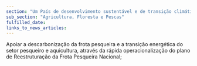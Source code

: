 ```yaml
---
section: "Um País de desenvolvimento sustentável e de transição climática"
sub_section: "Agricultura, Floresta e Pescas"
fulfilled_date:
links_to_news_articles:
---
```


Apoiar a descarbonização da frota pesqueira e a transição energética do setor pesqueiro e aquicultura, através da rápida operacionalização do plano de Reestruturação da Frota Pesqueira Nacional;
